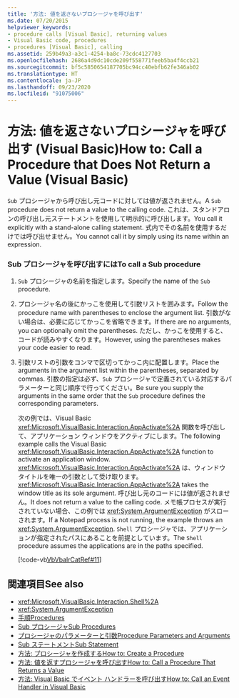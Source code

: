 ```yaml
---
title: '方法: 値を返さないプロシージャを呼び出す'
ms.date: 07/20/2015
helpviewer_keywords:
- procedure calls [Visual Basic], returning values
- Visual Basic code, procedures
- procedures [Visual Basic], calling
ms.assetid: 259b49a3-a3c1-4254-ba8c-73cdc4127703
ms.openlocfilehash: 2686a4d9dc10cde209f558771feeb5ba4f4ccb21
ms.sourcegitcommit: bf5c5850654187705bc94cc40ebfb62fe346ab02
ms.translationtype: HT
ms.contentlocale: ja-JP
ms.lasthandoff: 09/23/2020
ms.locfileid: "91075006"
---
```

# <a name="how-to-call-a-procedure-that-does-not-return-a-value-visual-basic"></a><span data-ttu-id="ab30b-102">方法: 値を返さないプロシージャを呼び出す (Visual Basic)</span><span class="sxs-lookup"><span data-stu-id="ab30b-102">How to: Call a Procedure that Does Not Return a Value (Visual Basic)</span></span>

<span data-ttu-id="ab30b-103">`Sub` プロシージャから呼び出し元コードに対しては値が返されません。</span><span class="sxs-lookup"><span data-stu-id="ab30b-103">A `Sub` procedure does not return a value to the calling code.</span></span> <span data-ttu-id="ab30b-104">これは、スタンドアロンの呼び出し元ステートメントを使用して明示的に呼び出します。</span><span class="sxs-lookup"><span data-stu-id="ab30b-104">You call it explicitly with a stand-alone calling statement.</span></span> <span data-ttu-id="ab30b-105">式内でその名前を使用するだけでは呼び出せません。</span><span class="sxs-lookup"><span data-stu-id="ab30b-105">You cannot call it by simply using its name within an expression.</span></span>  
  
### <a name="to-call-a-sub-procedure"></a><span data-ttu-id="ab30b-106">Sub プロシージャを呼び出すには</span><span class="sxs-lookup"><span data-stu-id="ab30b-106">To call a Sub procedure</span></span>  
  
1. <span data-ttu-id="ab30b-107">`Sub` プロシージャの名前を指定します。</span><span class="sxs-lookup"><span data-stu-id="ab30b-107">Specify the name of the `Sub` procedure.</span></span>  
  
2. <span data-ttu-id="ab30b-108">プロシージャ名の後にかっこを使用して引数リストを囲みます。</span><span class="sxs-lookup"><span data-stu-id="ab30b-108">Follow the procedure name with parentheses to enclose the argument list.</span></span> <span data-ttu-id="ab30b-109">引数がない場合は、必要に応じてかっこを省略できます。</span><span class="sxs-lookup"><span data-stu-id="ab30b-109">If there are no arguments, you can optionally omit the parentheses.</span></span> <span data-ttu-id="ab30b-110">ただし、かっこを使用すると、コードが読みやすくなります。</span><span class="sxs-lookup"><span data-stu-id="ab30b-110">However, using the parentheses makes your code easier to read.</span></span>  
  
3. <span data-ttu-id="ab30b-111">引数リストの引数をコンマで区切ってかっこ内に配置します。</span><span class="sxs-lookup"><span data-stu-id="ab30b-111">Place the arguments in the argument list within the parentheses, separated by commas.</span></span> <span data-ttu-id="ab30b-112">引数の指定は必ず、`Sub` プロシージャで定義されている対応するパラメーターと同じ順序で行ってください。</span><span class="sxs-lookup"><span data-stu-id="ab30b-112">Be sure you supply the arguments in the same order that the `Sub` procedure defines the corresponding parameters.</span></span>  
  
     <span data-ttu-id="ab30b-113">次の例では、Visual Basic <xref:Microsoft.VisualBasic.Interaction.AppActivate%2A> 関数を呼び出して、アプリケーション ウィンドウをアクティブにします。</span><span class="sxs-lookup"><span data-stu-id="ab30b-113">The following example calls the Visual Basic <xref:Microsoft.VisualBasic.Interaction.AppActivate%2A> function to activate an application window.</span></span> <span data-ttu-id="ab30b-114"><xref:Microsoft.VisualBasic.Interaction.AppActivate%2A> は、ウィンドウ タイトルを唯一の引数として受け取ります。</span><span class="sxs-lookup"><span data-stu-id="ab30b-114"><xref:Microsoft.VisualBasic.Interaction.AppActivate%2A> takes the window title as its sole argument.</span></span> <span data-ttu-id="ab30b-115">呼び出し元のコードには値が返されません。</span><span class="sxs-lookup"><span data-stu-id="ab30b-115">It does not return a value to the calling code.</span></span> <span data-ttu-id="ab30b-116">メモ帳プロセスが実行されていない場合、この例では <xref:System.ArgumentException> がスローされます。</span><span class="sxs-lookup"><span data-stu-id="ab30b-116">If a Notepad process is not running, the example throws an <xref:System.ArgumentException>.</span></span> <span data-ttu-id="ab30b-117">`Shell` プロシージャでは、アプリケーションが指定されたパスにあることを前提としています。</span><span class="sxs-lookup"><span data-stu-id="ab30b-117">The `Shell` procedure assumes the applications are in the paths specified.</span></span>  
  
     [!code-vb[VbVbalrCatRef#11](~/samples/snippets/visualbasic/VS_Snippets_VBCSharp/VbVbalrCatRef/VB/Class1.vb#11)]  
  
## <a name="see-also"></a><span data-ttu-id="ab30b-118">関連項目</span><span class="sxs-lookup"><span data-stu-id="ab30b-118">See also</span></span>

- <xref:Microsoft.VisualBasic.Interaction.Shell%2A>
- <xref:System.ArgumentException>
- [<span data-ttu-id="ab30b-119">手順</span><span class="sxs-lookup"><span data-stu-id="ab30b-119">Procedures</span></span>](./index.md)
- [<span data-ttu-id="ab30b-120">Sub プロシージャ</span><span class="sxs-lookup"><span data-stu-id="ab30b-120">Sub Procedures</span></span>](./sub-procedures.md)
- [<span data-ttu-id="ab30b-121">プロシージャのパラメーターと引数</span><span class="sxs-lookup"><span data-stu-id="ab30b-121">Procedure Parameters and Arguments</span></span>](./procedure-parameters-and-arguments.md)
- [<span data-ttu-id="ab30b-122">Sub ステートメント</span><span class="sxs-lookup"><span data-stu-id="ab30b-122">Sub Statement</span></span>](../../../language-reference/statements/sub-statement.md)
- [<span data-ttu-id="ab30b-123">方法: プロシージャを作成する</span><span class="sxs-lookup"><span data-stu-id="ab30b-123">How to: Create a Procedure</span></span>](./how-to-create-a-procedure.md)
- [<span data-ttu-id="ab30b-124">方法: 値を返すプロシージャを呼び出す</span><span class="sxs-lookup"><span data-stu-id="ab30b-124">How to: Call a Procedure That Returns a Value</span></span>](./how-to-call-a-procedure-that-returns-a-value.md)
- [<span data-ttu-id="ab30b-125">方法: Visual Basic でイベント ハンドラーを呼び出す</span><span class="sxs-lookup"><span data-stu-id="ab30b-125">How to: Call an Event Handler in Visual Basic</span></span>](./how-to-call-an-event-handler.md)

